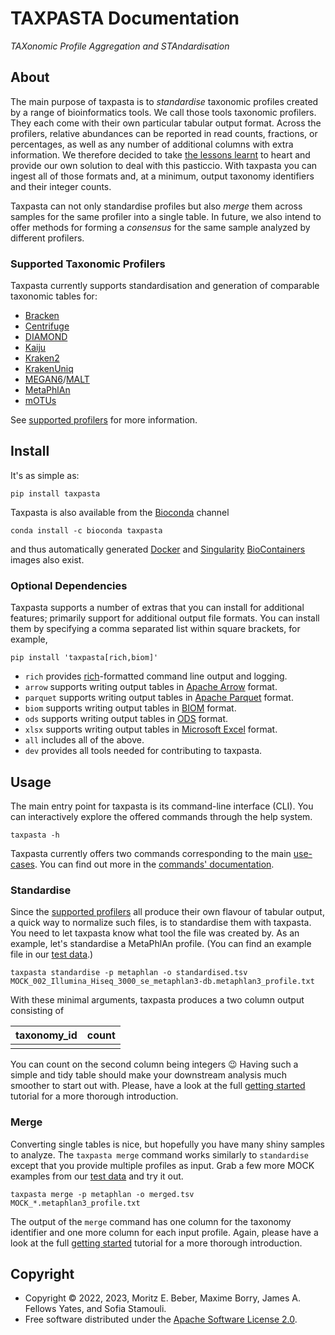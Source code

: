 # TAXPASTA Documentation

_TAXonomic Profile Aggregation and STAndardisation_

## About

The main purpose of taxpasta is to _standardise_ taxonomic profiles created by a
range of bioinformatics tools. We call those tools taxonomic profilers. They
each come with their own particular tabular output format. Across the profilers,
relative abundances can be reported in read counts, fractions, or percentages,
as well as any number of additional columns with extra information. We therefore
decided to take [the lessons learnt](https://xkcd.com/927/) to heart and provide
our own solution to deal with this pasticcio. With taxpasta you can ingest all
of those formats and, at a minimum, output taxonomy identifiers and their
integer counts.

Taxpasta can not only standardise profiles but also _merge_ them across samples
for the same profiler into a single table. In future, we also intend to offer
methods for forming a _consensus_ for the same sample analyzed by different
profilers.

### Supported Taxonomic Profilers

Taxpasta currently supports standardisation and generation of comparable
taxonomic tables for:

-   [Bracken](https://ccb.jhu.edu/software/bracken/)
-   [Centrifuge](https://ccb.jhu.edu/software/centrifuge/)
-   [DIAMOND](https://github.com/bbuchfink/diamond)
-   [Kaiju](https://kaiju.binf.ku.dk/)
-   [Kraken2](https://ccb.jhu.edu/software/kraken2/)
-   [KrakenUniq](https://github.com/fbreitwieser/krakenuniq)
-   [MEGAN6](http://www-ab.informatik.uni-tuebingen.de/software/megan6)/[MALT](https://uni-tuebingen.de/fakultaeten/mathematisch-naturwissenschaftliche-fakultaet/fachbereiche/informatik/lehrstuehle/algorithms-in-bioinformatics/software/malt/)
-   [MetaPhlAn](https://segatalab.cibio.unitn.it/tools/metaphlan/index.html)
-   [mOTUs](https://motu-tool.org/)

See [supported profilers](supported_profilers/index) for more information.

## Install

It's as simple as:

```shell
pip install taxpasta
```

Taxpasta is also available from the [Bioconda](https://bioconda.github.io/)
channel

```shell
conda install -c bioconda taxpasta
```

and thus automatically generated
[Docker](https://quay.io/repository/biocontainers/taxpasta?tab=tags) and
[Singularity](https://depot.galaxyproject.org/singularity/)
[BioContainers](https://biocontainers.pro/) images also exist.

### Optional Dependencies

Taxpasta supports a number of extras that you can install for additional
features; primarily support for additional output file formats. You can install
them by specifying a comma separated list within square brackets, for example,

```shell
pip install 'taxpasta[rich,biom]'
```

-   `rich` provides [rich](https://rich.readthedocs.io/)-formatted command line output and logging.
-   `arrow` supports writing output tables in [Apache Arrow](https://arrow.apache.org/) format.
-   `parquet` supports writing output tables in [Apache Parquet](https://parquet.apache.org/) format.
-   `biom` supports writing output tables in [BIOM](https://biom-format.org/) format.
-   `ods` supports writing output tables in [ODS](https://www.libreoffice.org/discover/what-is-opendocument/) format.
-   `xlsx` supports writing output tables in [Microsoft Excel](https://support.microsoft.com/en-us/office/file-formats-that-are-supported-in-excel-0943ff2c-6014-4e8d-aaea-b83d51d46247) format.
-   `all` includes all of the above.
-   `dev` provides all tools needed for contributing to taxpasta.

## Usage

The main entry point for taxpasta is its command-line interface (CLI). You can interactively
explore the offered commands through the help system.

```shell
taxpasta -h
```

Taxpasta currently offers two commands corresponding to the main [use-cases](#about).
You can find out more in the [commands' documentation](commands/index.md).

### Standardise

Since the [supported profilers](#supported-taxonomic-profilers) all produce
their own flavour of tabular output, a quick way to normalize such files, is to
standardise them with taxpasta. You need to let taxpasta know what tool the file
was created by. As an example, let's standardise a MetaPhlAn profile. (You can
find an example file in our [test
data](https://raw.githubusercontent.com/taxprofiler/taxpasta/dev/tests/data/metaphlan/MOCK_002_Illumina_Hiseq_3000_se_metaphlan3-db.metaphlan3_profile.txt).)

```shell
taxpasta standardise -p metaphlan -o standardised.tsv MOCK_002_Illumina_Hiseq_3000_se_metaphlan3-db.metaphlan3_profile.txt
```

With these minimal arguments, taxpasta produces a two column output consisting of

| taxonomy_id | count |
| ----------- | ----- |
|             |       |

You can count on the second column being integers :wink: Having such a simple
and tidy table should make your downstream analysis much smoother to start out
with. Please, have a look at the full [getting
started](tutorials/getting-started.md) tutorial for a more thorough
introduction.

### Merge

Converting single tables is nice, but hopefully you have many shiny samples to
analyze. The `taxpasta merge` command works similarly to `standardise` except
that you provide multiple profiles as input. Grab a few more MOCK examples from
our [test
data](https://github.com/taxprofiler/taxpasta/tree/dev/tests/data/metaphlan) and
try it out.

```shell
taxpasta merge -p metaphlan -o merged.tsv MOCK_*.metaphlan3_profile.txt
```

The output of the `merge` command has one column for the taxonomy identifier and
one more column for each input profile. Again, please have a look at the full
[getting started](tutorials/getting-started.md) tutorial for a more thorough
introduction.

## Copyright

-   Copyright © 2022, 2023, Moritz E. Beber, Maxime Borry, James A. Fellows
    Yates, and Sofia Stamouli.
-   Free software distributed under the [Apache Software License
    2.0](https://www.apache.org/licenses/LICENSE-2.0).
